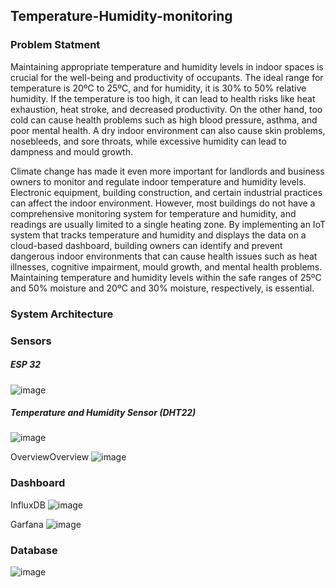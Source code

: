## Temperature-Humidity-monitoring

### Problem Statment
Maintaining appropriate temperature and humidity levels in indoor spaces is crucial for the well-being and productivity of occupants. The ideal range for temperature is 20ºC to 25ºC, and for humidity, it is 30% to 50% relative humidity. If the temperature is too high, it can lead to health risks like heat exhaustion, heat stroke, and decreased productivity. On the other hand, too cold can cause health problems such as high blood pressure, asthma, and poor mental health. A dry indoor environment can also cause skin problems, nosebleeds, and sore throats, while excessive humidity can lead to dampness and mould growth.

Climate change has made it even more important for landlords and business owners to monitor and regulate indoor temperature and humidity levels. Electronic equipment, building construction, and certain industrial practices can affect the indoor environment. However, most buildings do not have a comprehensive monitoring system for temperature and humidity, and readings are usually limited to a single heating zone. By implementing an IoT system that tracks temperature and humidity and displays the data on a cloud-based dashboard, building owners can identify and prevent dangerous indoor environments that can cause health issues such as heat illnesses, cognitive impairment, mould growth, and mental health problems. Maintaining temperature and humidity levels within the safe ranges of 25ºC and 50% moisture and 20ºC and 30% moisture, respectively, is essential.

### System Architecture 


### Sensors 
##### ESP 32
![image](https://github.com/moha-55/Final-documentation/assets/121754960/c1ffd2fc-26a9-42b4-86ea-90033ba6d36c)


##### Temperature and Humidity Sensor (DHT22)
![image](https://github.com/moha-55/Final-documentation/assets/121754960/84d4b956-7d9d-4935-a158-80d6f10e2428)

OverviewOverview
![image](https://github.com/moha-55/Final-documentation/assets/121754960/a2eef10d-f1eb-4983-979c-60e224734a38)

### Dashboard
InfluxDB
![image](https://github.com/moha-55/Final-documentation/assets/121754960/3ae6133f-dc16-4905-8a30-6a451003162f)

Garfana
![image](https://github.com/moha-55/Final-documentation/assets/121754960/e2163ef2-d9ea-446d-929e-b13cb1f3757d)

### Database
![image](https://github.com/moha-55/Final-documentation/assets/121754960/b86c79a9-4ab6-4dd7-9c3a-2317477e8801)
